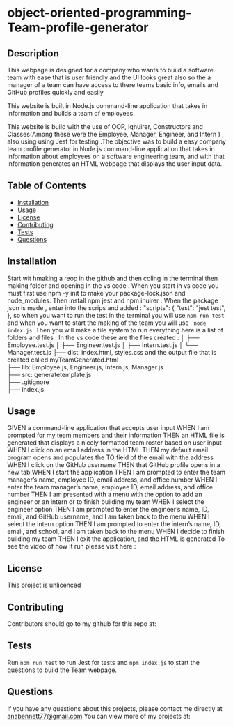 # object-oriented-programming-Team-profile-generator

## Description
 This webpage is designed  for a company who wants to build a software team with ease that is user friendly and the UI looks great also so the a manager of a team can have access to there teams basic info, emails and GitHub profiles quickly and easily

This website is built in  Node.js command-line application that takes in information and builds a team of employees.
 
 This website is build with the use of OOP, Iqnuirer, Constructors and Classes(Among these were the Employee, Manager, Engineer, and Intern ) , also using using Jest for testing .The objective was to build a easy company team profile generator in  Node.js command-line application that takes in information about employees on a software engineering team, and with that information generates an HTML webpage that displays the user input data.

 
 
## Table of Contents
* [Installation](#installation)
* [Usage](#usage)
* [License](#license)
* [Contributing](#contributing)
* [Tests](#tests)
* [Questions](#questions)

## Installation 

 Start wit hmaking a reop in the github and then coling in the terminal then making folder and opening in the vs code .  When you start in vs code you must first use npm -y init to make your package-lock.json and node_modules. Then install npm jest and npm inuirer . When the package json is made , enter into the scrips and added :
 "scripts": {
    "test": "jest test",
    },
  so when you want to run the test in the terminal you will use `npm run test` and when you want to start the making of the team you will use ` node index.js`. Then you will make a file system to run everything here is a list of folders and files :
 In the  vs code these are the files created : 
│   ├── Employee.test.js
│   ├── Engineer.test.js
│   ├── Intern.test.js
│   └── Manager.test.js
├── dist: index.html, styles.css and the output file that is created called myTeamGenerated.html     
├── lib:  Employee.js, Engineer.js, Intern.js, Manager.js            
├── src:  generatetemplate.js              
├── .gitignore           
├── index.js              
         

## Usage 

GIVEN a command-line application that accepts user input
WHEN I am prompted for my team members and their information
THEN an HTML file is generated that displays a nicely formatted team roster based on user input
WHEN I click on an email address in the HTML
THEN my default email program opens and populates the TO field of the email with the address
WHEN I click on the GitHub username
THEN that GitHub profile opens in a new tab
WHEN I start the application
THEN I am prompted to enter the team manager’s name, employee ID, email address, and office number
WHEN I enter the team manager’s name, employee ID, email address, and office number
THEN I am presented with a menu with the option to add an engineer or an intern or to finish building my team
WHEN I select the engineer option
THEN I am prompted to enter the engineer’s name, ID, email, and GitHub username, and I am taken back to the menu
WHEN I select the intern option
THEN I am prompted to enter the intern’s name, ID, email, and school, and I am taken back to the menu
WHEN I decide to finish building my team
THEN I exit the application, and the HTML is generated
To see the video of how it run please visit here :
## License 
This project is unlicenced 

## Contributing 
Contributors should go to my github for this repo at:

## Tests
Run `npm run test` to run Jest for tests and `npm index.js` to start the questions to build the Team webpage. 

## Questions
If you have any questions about this projects, please contact me directly at anabennett77@gmail.com You can view more of my projects at:
